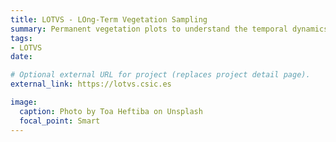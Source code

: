 ```yaml
---
title: LOTVS - LOng-Term Vegetation Sampling
summary: Permanent vegetation plots to understand the temporal dynamics of plant communities
tags:
- LOTVS
date: 

# Optional external URL for project (replaces project detail page).
external_link: https://lotvs.csic.es

image:
  caption: Photo by Toa Heftiba on Unsplash
  focal_point: Smart
---
```


